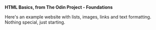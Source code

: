 **HTML Basics, from The Odin Project - Foundations**

Here's an example website with lists, images, links and text formatting. Nothing special, just starting.
